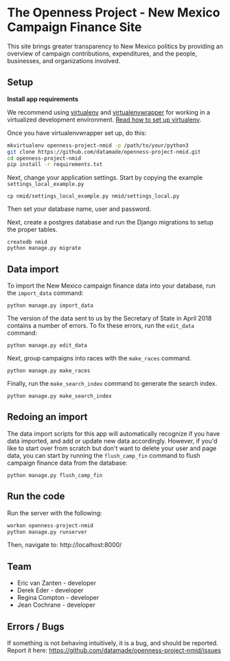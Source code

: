 The Openness Project - New Mexico Campaign Finance Site
==========

This site brings greater transparency to New Mexico politics by providing an overview of campaign contributions, expenditures, and the people, businesses, and organizations involved.

## Setup
**Install app requirements**

We recommend using [virtualenv](http://virtualenv.readthedocs.org/en/latest/virtualenv.html) and [virtualenvwrapper](http://virtualenvwrapper.readthedocs.org/en/latest/install.html) for working in a virtualized development environment. [Read how to set up virtualenv](http://docs.python-guide.org/en/latest/dev/virtualenvs/).

Once you have virtualenvwrapper set up, do this:

```bash
mkvirtualenv openness-project-nmid -p /path/to/your/python3
git clone https://github.com/datamade/openness-project-nmid.git
cd openness-project-nmid
pip install -r requirements.txt
```

Next, change your application settings. Start by copying the example `settings_local_example.py`

```
cp nmid/settings_local_example.py nmid/settings_local.py
```

Then set your database name, user and password.

Next, create a postgres database and run the Django migrations to setup the proper tables.

```
createdb nmid
python manage.py migrate
```

## Data import

To import the New Mexico campaign finance data into your database, run the `import_data` command:

```
python manage.py import_data
```

The version of the data sent to us by the Secretary of State in April 2018
contains a number of errors. To fix these errors, run the `edit_data` command:

```
python manage.py edit_data
```

Next, group campaigns into races with the `make_races` command.

```
python manage.py make_races
```

Finally, run the `make_search_index` command to generate the search index.

```
python manage.py make_search_index
```

## Redoing an import

The data import scripts for this app will automatically recognize if you have data imported,
and add or update new data accordingly. However, if you'd like to start over from
scratch but don't want to delete your user and page data, you can start by running the
`flush_camp_fin` command to flush campaign finance data from the database:

```
python manage.py flush_camp_fin
```

## Run the code

Run the server with the following:
```bash
workon openness-project-nmid
python manage.py runserver
```

Then, navigate to: http://localhost:8000/

## Team

* Eric van Zanten - developer
* Derek Eder - developer
* Regina Compton - developer
* Jean Cochrane - developer

## Errors / Bugs

If something is not behaving intuitively, it is a bug, and should be reported.
Report it here: https://github.com/datamade/openness-project-nmid/issues
